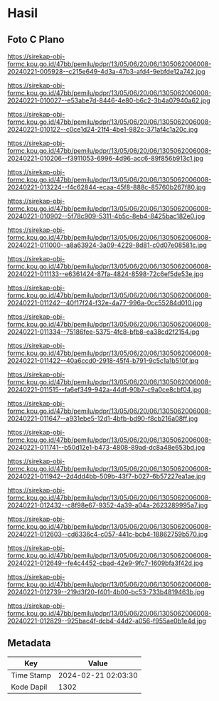# Hasil

## Foto C Plano

https://sirekap-obj-formc.kpu.go.id/47bb/pemilu/pdpr/13/05/06/20/06/1305062006008-20240221-005928--c215e649-4d3a-47b3-afd4-9ebfde12a742.jpg

https://sirekap-obj-formc.kpu.go.id/47bb/pemilu/pdpr/13/05/06/20/06/1305062006008-20240221-010027--e53abe7d-8446-4e80-b6c2-3b4a07940a62.jpg

https://sirekap-obj-formc.kpu.go.id/47bb/pemilu/pdpr/13/05/06/20/06/1305062006008-20240221-010122--c0ce1d24-21f4-4be1-982c-371af4c1a20c.jpg

https://sirekap-obj-formc.kpu.go.id/47bb/pemilu/pdpr/13/05/06/20/06/1305062006008-20240221-010206--f3911053-6996-4d96-acc6-89f856b913c1.jpg

https://sirekap-obj-formc.kpu.go.id/47bb/pemilu/pdpr/13/05/06/20/06/1305062006008-20240221-013224--f4c62844-ecaa-45f8-888c-85760b267f80.jpg

https://sirekap-obj-formc.kpu.go.id/47bb/pemilu/pdpr/13/05/06/20/06/1305062006008-20240221-010902--5f78c909-5311-4b5c-8eb4-8425bac182e0.jpg

https://sirekap-obj-formc.kpu.go.id/47bb/pemilu/pdpr/13/05/06/20/06/1305062006008-20240221-011000--a8a63924-3a09-4229-8d81-c0d07e08581c.jpg

https://sirekap-obj-formc.kpu.go.id/47bb/pemilu/pdpr/13/05/06/20/06/1305062006008-20240221-011133--e6361424-87fa-4824-8598-72c6ef5de53e.jpg

https://sirekap-obj-formc.kpu.go.id/47bb/pemilu/pdpr/13/05/06/20/06/1305062006008-20240221-011242--40f17f24-f32e-4a77-996a-0cc55284d010.jpg

https://sirekap-obj-formc.kpu.go.id/47bb/pemilu/pdpr/13/05/06/20/06/1305062006008-20240221-011334--75186fee-5375-4fc8-bfb8-ea38cd2f2154.jpg

https://sirekap-obj-formc.kpu.go.id/47bb/pemilu/pdpr/13/05/06/20/06/1305062006008-20240221-011422--40a6ccd0-2918-45f4-b791-9c5c1a1b510f.jpg

https://sirekap-obj-formc.kpu.go.id/47bb/pemilu/pdpr/13/05/06/20/06/1305062006008-20240221-011515--fa6ef349-942a-44df-90b7-c9a0ce8cbf04.jpg

https://sirekap-obj-formc.kpu.go.id/47bb/pemilu/pdpr/13/05/06/20/06/1305062006008-20240221-011647--a931ebe5-12d1-4bfb-bd90-f8cb216a08ff.jpg

https://sirekap-obj-formc.kpu.go.id/47bb/pemilu/pdpr/13/05/06/20/06/1305062006008-20240221-011741--b50d12e1-b473-4808-89ad-dc8a48e653bd.jpg

https://sirekap-obj-formc.kpu.go.id/47bb/pemilu/pdpr/13/05/06/20/06/1305062006008-20240221-011942--2d4dd4bb-509b-43f7-b027-6b57227ea1ae.jpg

https://sirekap-obj-formc.kpu.go.id/47bb/pemilu/pdpr/13/05/06/20/06/1305062006008-20240221-012432--c8f98e67-9352-4a39-a04a-2623289995a7.jpg

https://sirekap-obj-formc.kpu.go.id/47bb/pemilu/pdpr/13/05/06/20/06/1305062006008-20240221-012603--cd6336c4-c057-441c-bcb4-18862759b570.jpg

https://sirekap-obj-formc.kpu.go.id/47bb/pemilu/pdpr/13/05/06/20/06/1305062006008-20240221-012649--fe4c4452-cbad-42e9-9fc7-1609bfa3f42d.jpg

https://sirekap-obj-formc.kpu.go.id/47bb/pemilu/pdpr/13/05/06/20/06/1305062006008-20240221-012739--219d3f20-f401-4b00-bc53-733b4819463b.jpg

https://sirekap-obj-formc.kpu.go.id/47bb/pemilu/pdpr/13/05/06/20/06/1305062006008-20240221-012829--925bac4f-dcb4-44d2-a056-f955ae0b1e4d.jpg


## Metadata

| Key        | Value               |
| ---------- | ------------------- |
| Time Stamp | 2024-02-21 02:03:30 |
| Kode Dapil | 1302                |



